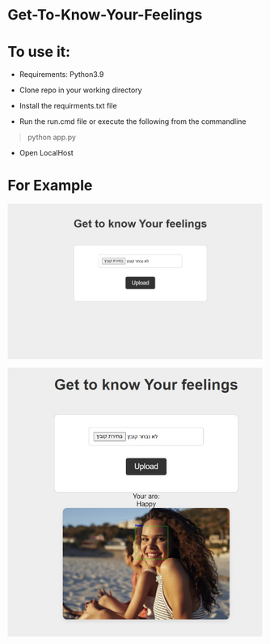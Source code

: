 # Get-To-Know-Your-Feelings

# To use it:

- Requirements: Python3.9

- Clone repo in your working directory

- Install the requirments.txt file 

- Run the run.cmd file or execute the following from the commandline
> python app.py

- Open LocalHost


# For Example
![alt text](https://github.com/Yair-BD/Get-To-Know-Your-Feelings/blob/master/Hello_page.jpg)


![alt text](https://github.com/Yair-BD/Get-To-Know-Your-Feelings/blob/master/Detect_display.jpg)
